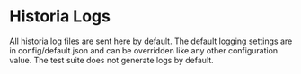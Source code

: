 Historia Logs
=============

All historia log files are sent here by default. The default logging settings are in config/default.json and can be overridden like any other configuration value. The test suite does not generate logs by default.